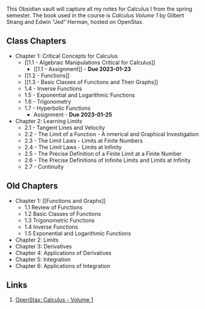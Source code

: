 This Obsidian vault will capture all my notes for Calculus I from the spring semester. The book used in the course is _Calculus Volume 1_ by Gilbert Strang and Edwin "Jed" Herman, hosted on OpenStax.

## Class Chapters

- Chapter 1: Critical Concepts for Calculus
	- [[1.1 - Algebraic Manipulations Critical for Calculus]]
		- [[1.1 - Assignment]] - **Due 2023-01-23**
	- [[1.2 - Functions]]
	- [[1.3 - Basic Classes of Functions and Their Graphs]]
	- 1.4 - Inverse Functions
	- 1.5 - Exponential and Logarithmic Functions
	- 1.6 - Trigonometry
	- 1.7 - Hyperbolic Functions
		- Assignment - **Due 2023-01-25**
- Chapter 2: Learning Limits
	- 2.1 - Tangent Lines and Velocity
	- 2.2 - The Limit of a Function - A nmerical and Graphical Investigation
	- 2.3 - The Limit Laws - Limits at Finite Numbers
	- 2.4 - The Limit Laws - Limits at Infinity
	- 2.5 - The Precise Definition of a Finite Limit at a Finite Number
	- 2.6 - The Precise Definitions of Infinite Limits and Limits at Infinity
	- 2.7 - Continuity

## Old Chapters

- Chapter 1: [[Functions and Graphs]]
	- 1.1 Review of Functions
	- 1.2 Basic Classes of Functions
	- 1.3 Trigonometric Functions
	- 1.4 Inverse Functions
	- 1.5 Exponential and Logarithmic Functions
- Chapter 2: Limits
- Chapter 3: Derivatives
- Chapter 4: Applications of Derivatives
- Chapter 5: Integration
- Chapter 6: Applications of Integration

## Links

1. [OpenStax: Calculus - Volume 1](https://openstax.org/details/books/calculus-volume-1)
